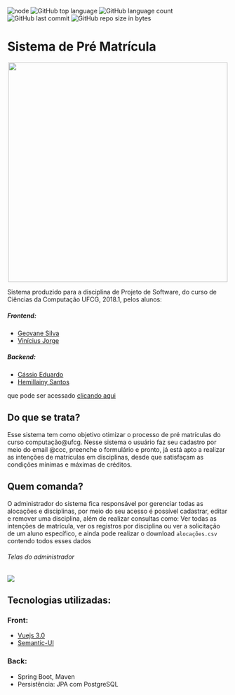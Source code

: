 ![node](https://img.shields.io/node/v/viniciusjps/pre-matricula-frontend.svg)
![GitHub top language](https://img.shields.io/github/languages/top/viniciusjps/pre-matricula-frontend.svg)
![GitHub language count](https://img.shields.io/github/languages/count/viniciusjps/pre-matricula-frontend.svg)
![GitHub last commit](https://img.shields.io/github/last-commit/viniciusjps/pre-matricula-frontend.svg)
![GitHub repo size in bytes](https://img.shields.io/github/repo-size/viniciusjps/pre-matricula-frontend.svg)
# Sistema de Pré Matrícula
<p align="center">
  <img src="https://i.imgur.com/Ia5ZDQk.png?1" width="500">
</p>
Sistema produzido para a disciplina de Projeto de Software, do curso de Ciências da Computação UFCG, 2018.1, pelos alunos:

##### Frontend:
  - [Geovane Silva](https://github.com/geovanens)
  - [Vinícius Jorge](https://github.com/viniciusjps)
##### Backend:
  - [Cássio Eduardo](https://github.com/cassioegc)
  - [Hemillainy Santos](https://github.com/hemillainysantos)
  
que pode ser acessado [clicando aqui](https://prematricula.netlify.com/#/)

## Do que se trata?
Esse sistema tem como objetivo otimizar o processo de pré matrículas do curso computação@ufcg. Nesse sistema o usuário faz seu cadastro por meio do email @ccc, preenche o formulário e pronto, já está apto a realizar as intenções de matrículas em disciplinas, desde que satisfaçam as condições mínimas e máximas de créditos.


## Quem comanda?
O administrador do sistema fica responsável por gerenciar todas as alocações e disciplinas, por meio do seu acesso é possível cadastrar, editar e remover uma disciplina, além de realizar consultas como: Ver todas as intenções de matrícula, ver os registros por disciplina ou ver a solicitação de um aluno específico, e ainda pode realizar o download ``alocações.csv`` contendo todos esses dados
###### Telas do administrador
![](https://i.imgur.com/sVnyo18.png?1)
## Tecnologias utilizadas:
### Front:
  - [Vuejs 3.0](https://github.com/vuejs/vue-cli)
  - [Semantic-UI](https://github.com/Semantic-Org/Semantic-UI)
### Back:
  - Spring Boot, Maven
  - Persistência: JPA com PostgreSQL
